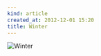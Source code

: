 ```yaml
---
kind: article
created_at: 2012-12-01 15:20
title: Winter
---
```


![Winter](http://farm9.staticflickr.com/8204/8235011230_3bd72ee978_c.jpg "Winter")